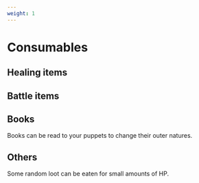 ```yaml
---
weight: 1
---
```


# Consumables

## Healing items

## Battle items

## Books

Books can be read to your puppets to change their outer natures.

## Others

Some random loot can be eaten for small amounts of HP.